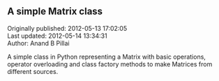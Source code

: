 ## A simple Matrix class  
Originally published: 2012-05-13 17:02:05  
Last updated: 2012-05-14 13:34:31  
Author: Anand B Pillai  
  
A simple class in Python representing a Matrix with basic operations, operator overloading and class factory methods to make Matrices from different sources.